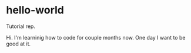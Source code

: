 # hello-world
Tutorial rep.

Hi. I'm learninig how to code for couple months now. One day I want to be good at it.

